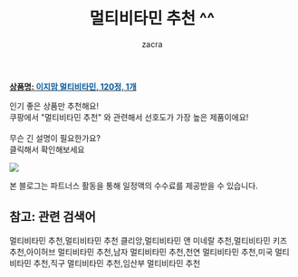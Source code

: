﻿---
layout: post
title:  "멀티비타민 추천 ^^"
author: zacra
categories: [ 아이템 ]
tags: [멀티비타민 추천,멀티비타민 추천 클리앙,멀티비타민 앤 미네랄 추천,멀티비타민 키즈 추천,아이허브 멀티비타민 추천,남자 멀티비타민 추천,천연 멀티비타민 추천,미국 멀티비타민 추천,직구 멀티비타민 추천,임산부 멀티비타민 추천]
image: https://static.coupangcdn.com/image/retail/images/372611256355290-1b7b98ec-4b0d-481a-b732-87ea6ec0acfa.jpg 
description: "쿠팡에서 멀티비타민 추천 관련 키워드로 가장 고객 선호도가 높은 제품이랍니다."
rating: 4.5
---

<a href="https://link.coupang.com/re/AFFSDP?lptag=AF8407795&pageKey=196213&itemId=361401&vendorItemId=3000267420&traceid=V0-153-d51aede820e59ba2"><b>상품명: <font color='#01579B'>이지맘 멀티비타민, 120정, 1개</font></b></a>

인기 좋은 상품만 추천해요!<br/>
쿠팡에서 "멀티비타민 추천" 와 관련해서 선호도가 가장 높은 제품이에요!<br/><br/>
무슨 긴 설명이 필요한가요?  
클릭해서 확인해보세요


<a href="https://link.coupang.com/re/AFFSDP?lptag=AF8407795&pageKey=196213&itemId=361401&vendorItemId=3000267420&traceid=V0-153-d51aede820e59ba2"><img src="https://thumbnail8.coupangcdn.com/thumbnails/remote/q89/image/retail/images/372625291651873-a77675f3-7981-49e5-9fd0-4a2de11d1220.jpg"></a> 

본 블로그는 파트너스 활동을 통해 일정액의 수수료를 제공받을 수 있습니다.

## 참고: 관련 검색어    
멀티비타민 추천,멀티비타민 추천 클리앙,멀티비타민 앤 미네랄 추천,멀티비타민 키즈 추천,아이허브 멀티비타민 추천,남자 멀티비타민 추천,천연 멀티비타민 추천,미국 멀티비타민 추천,직구 멀티비타민 추천,임산부 멀티비타민 추천